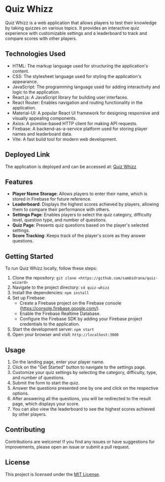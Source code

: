 # Quiz Whizz

Quiz Whizz is a web application that allows players to test their knowledge by taking quizzes on various topics. It provides an interactive quiz experience with customizable settings and a leaderboard to track and compare scores with other players.

## Technologies Used

- HTML: The markup language used for structuring the application's content.
- CSS: The stylesheet language used for styling the application's appearance.
- JavaScript: The programming language used for adding interactivity and logic to the application.
- React.js: A JavaScript library for building user interfaces.
- React Router: Enables navigation and routing functionality in the application.
- Material-UI: A popular React UI framework for designing responsive and visually appealing components.
- Axios: A promise-based HTTP client for making API requests.
- Firebase: A backend-as-a-service platform used for storing player names and leaderboard data.
- Vite: A fast build tool for modern web development.

## Deployed Link

The application is deployed and can be accessed at: [Quiz Whizz](https://main--peppy-swan-96d8e4.netlify.app/)

## Features

- **Player Name Storage**: Allows players to enter their name, which is stored in Firebase for future reference.
- **Leaderboard**: Displays the highest scores achieved by players, allowing them to compare their performance with others.
- **Settings Page**: Enables players to select the quiz category, difficulty level, question type, and number of questions.
- **Quiz Page**: Presents quiz questions based on the player's selected settings.
- **Score Tracking**: Keeps track of the player's score as they answer questions.

## Getting Started

To run Quiz Whizz locally, follow these steps:

1. Clone the repository: `git clone <https://github.com/sambidrana/quiz-wizard>`
2. Navigate to the project directory: `cd quiz-whizz`
3. Install the dependencies: `npm install`
4. Set up Firebase:
   - Create a Firebase project on the Firebase console (https://console.firebase.google.com/).
   - Enable the Firebase Realtime Database.
   - Configure the Firebase SDK by adding your Firebase project credentials to the application.
5. Start the development server: `npm start`
6. Open your browser and visit: `http://localhost:3000`


## Usage

1. On the landing page, enter your player name.
2. Click on the "Get Started" button to navigate to the settings page.
3. Customize your quiz settings by selecting the category, difficulty, type, and number of questions.
4. Submit the form to start the quiz.
5. Answer the questions presented one by one and click on the respective options.
6. After answering all the questions, you will be redirected to the result page, which displays your score.
7. You can also view the leaderboard to see the highest scores achieved by other players.

## Contributing

Contributions are welcome! If you find any issues or have suggestions for improvements, please open an issue or submit a pull request.

## License

This project is licensed under the [MIT License](LICENSE).

